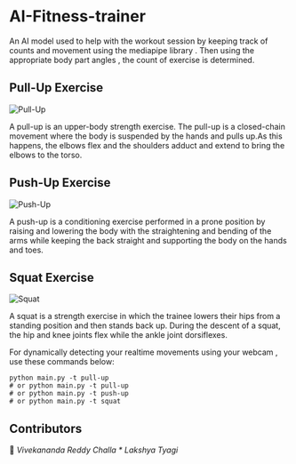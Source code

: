 # AI-Fitness-trainer
An AI model used to help with the workout session by keeping track of counts and movement using the mediapipe library . Then using the appropriate body part angles , the count of exercise is determined.

## Pull-Up Exercise
![Pull-Up](https://github.com/RaiyanMahin/AI-Fitness-Trainer-6th-Semester-Artificial-Intelligence-Academic-Project-/blob/main/Exercises%20Count%20%20Screenshots/pull_up.png?raw=true)

A pull-up is an upper-body strength exercise. The pull-up is a closed-chain movement where the body is suspended by the hands and pulls up.As this happens, the elbows flex and the shoulders adduct and extend to bring the elbows to the torso.




## Push-Up Exercise
![Push-Up](https://github.com/RaiyanMahin/AI-Fitness-Trainer-6th-Semester-Artificial-Intelligence-Academic-Project-/blob/main/Exercises%20Count%20%20Screenshots/push_up_2.png?raw=true)


A push-up is a conditioning exercise performed in a prone position by raising and lowering the body with the straightening and bending of the arms while keeping the back straight and supporting the body on the hands and toes.


## Squat Exercise
![Squat](https://github.com/RaiyanMahin/AI-Fitness-Trainer-6th-Semester-Artificial-Intelligence-Academic-Project-/blob/main/Exercises%20Count%20%20Screenshots/squat_2.png?raw=true)


A squat is a strength exercise in which the trainee lowers their hips from a standing position and then stands back up. During the descent of a squat, the hip and knee joints flex while the ankle joint dorsiflexes.


For dynamically detecting your realtime movements using your webcam , use these commands below:

```
python main.py -t pull-up
# or python main.py -t pull-up
# or python main.py -t push-up
# or python main.py -t squat

```

## Contributors

👤 *Vivekananda Reddy Challa * Lakshya Tyagi*



